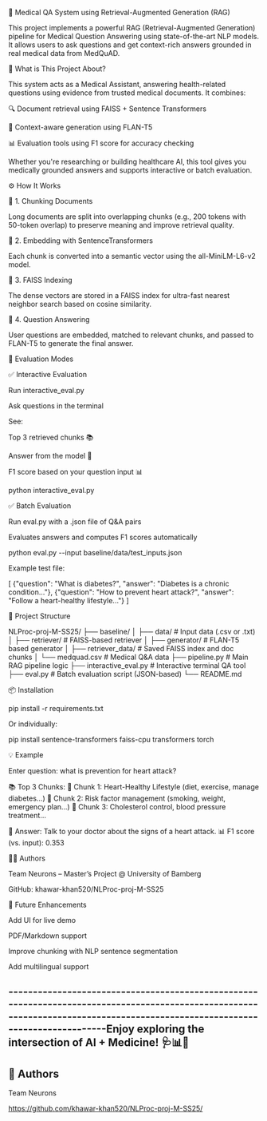 🤖 Medical QA System using Retrieval-Augmented Generation (RAG)

This project implements a powerful RAG (Retrieval-Augmented Generation) pipeline for Medical Question Answering using state-of-the-art NLP models. It allows users to ask questions and get context-rich answers grounded in real medical data from MedQuAD.

🧠 What is This Project About?

This system acts as a Medical Assistant, answering health-related questions using evidence from trusted medical documents. It combines:

🔍 Document retrieval using FAISS + Sentence Transformers

🧾 Context-aware generation using FLAN-T5

📊 Evaluation tools using F1 score for accuracy checking

Whether you're researching or building healthcare AI, this tool gives you medically grounded answers and supports interactive or batch evaluation.

⚙️ How It Works

🔹 1. Chunking Documents

Long documents are split into overlapping chunks (e.g., 200 tokens with 50-token overlap) to preserve meaning and improve retrieval quality.

🔹 2. Embedding with SentenceTransformers

Each chunk is converted into a semantic vector using the all-MiniLM-L6-v2 model.

🔹 3. FAISS Indexing

The dense vectors are stored in a FAISS index for ultra-fast nearest neighbor search based on cosine similarity.

🔹 4. Question Answering

User questions are embedded, matched to relevant chunks, and passed to FLAN-T5 to generate the final answer.

🧪 Evaluation Modes

✅ Interactive Evaluation

Run interactive_eval.py

Ask questions in the terminal

See:

Top 3 retrieved chunks 📚

Answer from the model 🤖

F1 score based on your question input 📊

python interactive_eval.py

✅ Batch Evaluation

Run eval.py with a .json file of Q&A pairs

Evaluates answers and computes F1 scores automatically

python eval.py --input baseline/data/test_inputs.json

Example test file:

[
  {"question": "What is diabetes?", "answer": "Diabetes is a chronic condition..."},
  {"question": "How to prevent heart attack?", "answer": "Follow a heart-healthy lifestyle..."}
]

🧱 Project Structure

NLProc-proj-M-SS25/
├── baseline/
│   ├── data/                # Input data (.csv or .txt)
│   ├── retriever/           # FAISS-based retriever
│   ├── generator/           # FLAN-T5 based generator
│   ├── retriever_data/      # Saved FAISS index and doc chunks
│   └── medquad.csv          # Medical Q&A data
├── pipeline.py              # Main RAG pipeline logic
├── interactive_eval.py      # Interactive terminal QA tool
├── eval.py                  # Batch evaluation script (JSON-based)
└── README.md

📦 Installation

pip install -r requirements.txt

Or individually:

pip install sentence-transformers faiss-cpu transformers torch

💡 Example

Enter question: what is prevention for heart attack?

📚 Top 3 Chunks:
🔹 Chunk 1: Heart-Healthy Lifestyle (diet, exercise, manage diabetes...)
🔹 Chunk 2: Risk factor management (smoking, weight, emergency plan...)
🔹 Chunk 3: Cholesterol control, blood pressure treatment...

🤖 Answer: Talk to your doctor about the signs of a heart attack.
📊 F1 score (vs. input): 0.353

🧑‍💻 Authors

Team Neurons – Master’s Project @ University of Bamberg

GitHub: khawar-khan520/NLProc-proj-M-SS25

🚀 Future Enhancements

Add UI for live demo

PDF/Markdown support

Improve chunking with NLP sentence segmentation

Add multilingual support

-----------------------------------------------------------------------------------------------------------------------------------------------------------------------------Enjoy exploring the intersection of AI + Medicine! 🩺📊🤖
-----------------------------------------------------------------------------------------------------------------------------------------------------------------------------


## 👥 Authors
Team Neurons

https://github.com/khawar-khan520/NLProc-proj-M-SS25/
